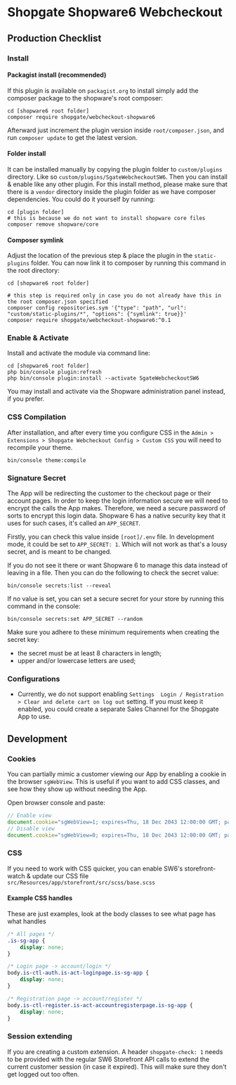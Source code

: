 # Shopgate Shopware6 Webcheckout

## Production Checklist

### Install

#### Packagist install (recommended)

If this plugin is available on `packagist.org` to install simply add the composer package to the shopware's root
composer:

```shell
cd [shopware6 root folder]
composer require shopgate/webcheckout-shopware6
```

Afterward just increment the plugin version inside `root/composer.json`, and run `composer update` to get the latest
version.

#### Folder install

It can be installed manually by copying the plugin folder to `custom/plugins` directory. Like
so `custom/plugins/SgateWebcheckoutSW6`. Then you can install & enable like any other plugin. For this install method,
please make sure that there is a `vendor` directory inside the plugin folder as we have composer dependencies. You could
do it yourself by running:

```shell
cd [plugin folder]
# this is because we do not want to install shopware core files
composer remove shopware/core
```

#### Composer symlink

Adjust the location of the previous step & place the plugin in the `static-plugins` folder. You can now link it to
composer by running this command in the root directory:

```shell
cd [shopware6 root folder]

# this step is required only in case you do not already have this in the root composer.json specified
composer config repositories.sym '{"type": "path", "url": "custom/static-plugins/*", "options": {"symlink": true}}'
composer require shopgate/webcheckout-shopware6:^0.1
```

### Enable & Activate

Install and activate the module via command line:

```shell
cd [shopware6 root folder]
php bin/console plugin:refresh
php bin/console plugin:install --activate SgateWebcheckoutSW6
```

You may install and activate via the Shopware administration panel instead, if you prefer.

### CSS Compilation

After installation, and after every time you configure CSS in the `Admin > Extensions > Shopgate Webcheckout Config >
Custom CSS` you will need to recompile your theme.

```shell
bin/console theme:compile
```

### Signature Secret

The App will be redirecting the customer to the checkout page or their account pages. In order to keep the login
information secure we will need to encrypt the calls the App makes. Therefore, we need a secure password of sorts
to encrypt this login data. Shopware 6 has a native security key that it uses for such cases, it's called
an `APP_SECRET`.

Firstly, you can check this value inside `[root]/.env` file. In development mode, it could be set to `APP_SECRET: 1`.
Which will not work as that's a lousy secret, and is meant to be changed.

If you do not see it there or want Shopware 6 to manage this data instead of leaving in a file.
Then you can do the following to check the secret value:

```shell
bin/console secrets:list --reveal
```

If no value is set, you can set a secure secret for your store by running this command in the console:

```shell
bin/console secrets:set APP_SECRET --random
```

Make sure you adhere to these minimum requirements when creating the secret key:

* the secret must be at least 8 characters in length;
* upper and/or lowercase letters are used;

### Configurations

- Currently, we do not support enabling `Settings  Login / Registration > Clear and delete cart on log out` setting. If
  you must keep it enabled, you could create a separate Sales Channel for the Shopgate App to use.

## Development

### Cookies

You can partially mimic a customer viewing our App by enabling a cookie in the browser `sgWebView`. This is useful if
you want to add CSS classes, and see how they show up without needing the App.

Open browser console and paste:

```javascript
// Enable view
document.cookie="sgWebView=1; expires=Thu, 18 Dec 2043 12:00:00 GMT; path=/; SameSite=None; Secure";
// Disable view
document.cookie="sgWebView=0; expires=Thu, 18 Dec 2043 12:00:00 GMT; path=/; SameSite=None; Secure";
```

### CSS

If you need to work with CSS quicker, you can enable SW6's storefront-watch & update our CSS file
`src/Resources/app/storefront/src/scss/base.scss`

#### Example CSS handles

These are just examples, look at the body classes to see what page has what handles

```css
/* All pages */
.is-sg-app {
    display: none;
}

/* Login page -> account/login */
body.is-ctl-auth.is-act-loginpage.is-sg-app {
    display: none;
}

/* Registration page -> account/register */
body.is-ctl-register.is-act-accountregisterpage.is-sg-app {
    display: none;
}
```

### Session extending

If you are creating a custom extension. A header `shopgate-check: 1` needs to be provided with the regular SW6
Storefront API calls to extend the current customer session (in case it expired). This will make sure they don't get
logged out too often.
